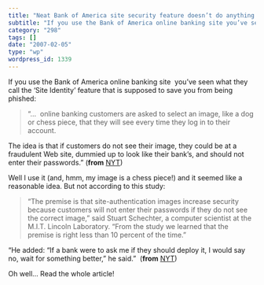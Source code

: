 ```yaml
---
title: "Neat Bank of America site security feature doesn’t do anything !"
subtitle: "If you use the Bank of America online banking site you’ve seen what they call the ‘Site Identity’ f..."
category: "298"
tags: []
date: "2007-02-05"
type: "wp"
wordpress_id: 1339
---
```

If you use the Bank of America online banking site  you’ve seen what they call the ‘Site Identity’ feature that is supposed to save you from being phished:

> “…  online banking customers are asked to select an image, like a dog or chess piece, that they will see every time they log in to their account. 

The idea is that if customers do not see their image, they could be at a fraudulent Web site, dummied up to look like their bank’s, and should not enter their passwords.” (**from** [NYT](http://www.nytimes.com/2007/02/05/technology/05secure.html))

Well I use it (and, hmm, my image is a chess piece!) and it seemed like a reasonable idea. But not according to this study:

> “The premise is that site-authentication images increase security because customers will not enter their passwords if they do not see the correct image,” said Stuart Schechter, a computer scientist at the M.I.T. Lincoln Laboratory. “From the study we learned that the premise is right less than 10 percent of the time.” 

“He added: “If a bank were to ask me if they should deploy it, I would say no, wait for something better,” he said.”  (**from** [NYT](http://www.nytimes.com/2007/02/05/technology/05secure.html))

Oh well… Read the whole article!